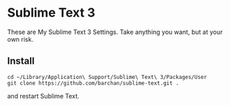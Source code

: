 # Sublime Text 3

These are My Sublime Text 3 Settings. Take anything you want, but at your own risk.

## Install

```shell
cd ~/Library/Application\ Support/Sublime\ Text\ 3/Packages/User
git clone https://github.com/barchan/sublime-text.git .
```

and restart Sublime Text.